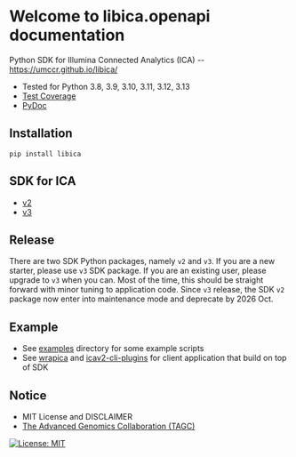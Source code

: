 # Welcome to libica.openapi documentation

Python SDK for Illumina Connected Analytics (ICA) -- https://umccr.github.io/libica/

- Tested for Python 3.8, 3.9, 3.10, 3.11, 3.12, 3.13
- [Test Coverage](https://umccr.github.io/libica/coverage/)
- [PyDoc](https://umccr.github.io/libica/libica/)

## Installation

```commandline
pip install libica
```

## SDK for ICA

- [v2](v2)
- [v3](v3)

## Release

There are two SDK Python packages, namely `v2` and `v3`. If you are a new starter, please use `v3` SDK package. If you are an existing user, please upgrade to `v3` when you can. Most of the time, this should be straight forward with minor tuning to application code. Since `v3` release, the SDK `v2` package now enter into maintenance mode and deprecate by 2026 Oct.

## Example

- See [examples](https://github.com/umccr/libica/tree/main/examples) directory for some example scripts
- See [wrapica](https://github.com/umccr/wrapica) and [icav2-cli-plugins](https://github.com/umccr/icav2-cli-plugins) for client application that build on top of SDK

## Notice

- MIT License and DISCLAIMER
- [The Advanced Genomics Collaboration (TAGC)](https://www.tagcaustralia.com)

[![License: MIT](https://img.shields.io/badge/License-MIT-yellow.svg)](https://opensource.org/licenses/MIT)

